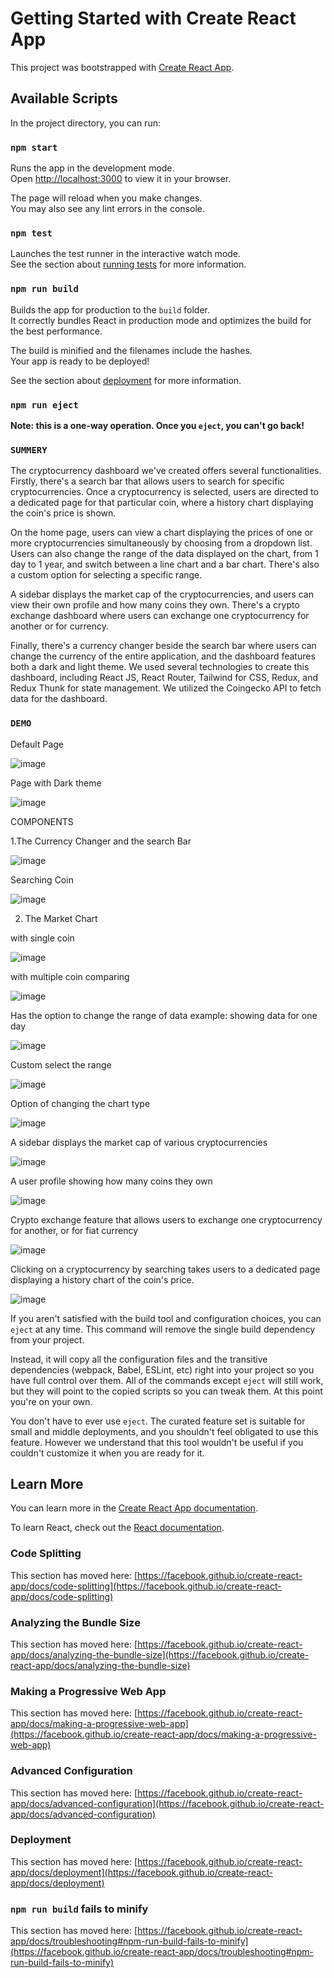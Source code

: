 # Getting Started with Create React App

This project was bootstrapped with [Create React App](https://github.com/facebook/create-react-app).

## Available Scripts

In the project directory, you can run:

### `npm start`

Runs the app in the development mode.\
Open [http://localhost:3000](http://localhost:3000) to view it in your browser.

The page will reload when you make changes.\
You may also see any lint errors in the console.

### `npm test`

Launches the test runner in the interactive watch mode.\
See the section about [running tests](https://facebook.github.io/create-react-app/docs/running-tests) for more information.

### `npm run build`

Builds the app for production to the `build` folder.\
It correctly bundles React in production mode and optimizes the build for the best performance.

The build is minified and the filenames include the hashes.\
Your app is ready to be deployed!

See the section about [deployment](https://facebook.github.io/create-react-app/docs/deployment) for more information.

### `npm run eject`

**Note: this is a one-way operation. Once you `eject`, you can't go back!**

### `SUMMERY`

The cryptocurrency dashboard we've created offers several functionalities. Firstly, there's a search bar that allows users to search for specific cryptocurrencies. Once a cryptocurrency is selected, users are directed to a dedicated page for that particular coin, where a history chart displaying the coin's price is shown. 

On the home page, users can view a chart displaying the prices of one or more cryptocurrencies simultaneously by choosing from a dropdown list. Users can also change the range of the data displayed on the chart, from 1 day to 1 year, and switch between a line chart and a bar chart. There's also a custom option for selecting a specific range.

A sidebar displays the market cap of the cryptocurrencies, and users can view their own profile and how many coins they own. There's a crypto exchange dashboard where users can exchange one cryptocurrency for another or for currency. 

Finally, there's a currency changer beside the search bar where users can change the currency of the entire application, and the dashboard features both a dark and light theme. We used several technologies to create this dashboard, including React JS, React Router, Tailwind for CSS, Redux, and Redux Thunk for state management. We utilized the Coingecko API to fetch data for the dashboard.

### `DEMO`

Default Page 

![image](https://user-images.githubusercontent.com/109571491/233762892-14c8e74a-b685-4b2d-a8d6-b8726306397f.png)

Page with Dark theme

![image](https://user-images.githubusercontent.com/109571491/233762943-441817d6-70ef-41a3-9714-0062e92efd1b.png)

COMPONENTS

1.The Currency Changer and the search Bar 

![image](https://user-images.githubusercontent.com/109571491/233763001-97ddeede-1683-4419-805d-87ad7093a993.png)

Searching Coin 

![image](https://user-images.githubusercontent.com/109571491/233763094-cac2eec8-40c5-4a06-b27f-b5def3aaf3ea.png)

2. The Market Chart 

  with single coin
  
  ![image](https://user-images.githubusercontent.com/109571491/233763151-c34e08ed-3768-47ff-a4b0-c3e237978446.png)
   
  with multiple coin comparing 
  
  ![image](https://user-images.githubusercontent.com/109571491/233763186-a2664690-fdd1-4edc-bbc5-08232a7c54d2.png)
  
  Has the option to change the range of data
  example: showing data for one day
  
  ![image](https://user-images.githubusercontent.com/109571491/233763292-0d64fe71-930b-4f6b-a21b-ff59ec8b9ef2.png)
  
  Custom select the range 
  
  ![image](https://user-images.githubusercontent.com/109571491/233763324-3af0d91c-849e-4935-970d-98132bf6ae46.png)
  
  Option of changing the chart type
  
  ![image](https://user-images.githubusercontent.com/109571491/233763450-cf6dc626-2c8b-44ba-a31a-a1c396604b26.png)
  
  A sidebar displays the market cap of various cryptocurrencies
  
  ![image](https://github.com/moitri-hazra/CryptoScope/assets/109571491/6dbb24e0-5adb-4472-8503-14e3d078161c)
  
  A user profile showing how many coins they own
  
  ![image](https://github.com/moitri-hazra/CryptoScope/assets/109571491/8cd87bd8-41d1-472d-8554-b21c06752422)
  
  Crypto exchange feature that allows users to exchange one cryptocurrency for another, or for fiat currency
  
  ![image](https://github.com/moitri-hazra/CryptoScope/assets/109571491/3dc0fff5-df62-4eb8-94b9-d6bf290dd5c2)
  
  Clicking on a cryptocurrency by searching takes users to a dedicated page displaying a history chart of the coin's price.
  
  ![image](https://github.com/moitri-hazra/CryptoScope/assets/109571491/a27a4ed8-ac6f-4505-b94c-624b670f0aed)




  



If you aren't satisfied with the build tool and configuration choices, you can `eject` at any time. This command will remove the single build dependency from your project.

Instead, it will copy all the configuration files and the transitive dependencies (webpack, Babel, ESLint, etc) right into your project so you have full control over them. All of the commands except `eject` will still work, but they will point to the copied scripts so you can tweak them. At this point you're on your own.

You don't have to ever use `eject`. The curated feature set is suitable for small and middle deployments, and you shouldn't feel obligated to use this feature. However we understand that this tool wouldn't be useful if you couldn't customize it when you are ready for it.

## Learn More

You can learn more in the [Create React App documentation](https://facebook.github.io/create-react-app/docs/getting-started).

To learn React, check out the [React documentation](https://reactjs.org/).

### Code Splitting

This section has moved here: [https://facebook.github.io/create-react-app/docs/code-splitting](https://facebook.github.io/create-react-app/docs/code-splitting)

### Analyzing the Bundle Size

This section has moved here: [https://facebook.github.io/create-react-app/docs/analyzing-the-bundle-size](https://facebook.github.io/create-react-app/docs/analyzing-the-bundle-size)

### Making a Progressive Web App

This section has moved here: [https://facebook.github.io/create-react-app/docs/making-a-progressive-web-app](https://facebook.github.io/create-react-app/docs/making-a-progressive-web-app)

### Advanced Configuration

This section has moved here: [https://facebook.github.io/create-react-app/docs/advanced-configuration](https://facebook.github.io/create-react-app/docs/advanced-configuration)

### Deployment

This section has moved here: [https://facebook.github.io/create-react-app/docs/deployment](https://facebook.github.io/create-react-app/docs/deployment)

### `npm run build` fails to minify
This section has moved here: [https://facebook.github.io/create-react-app/docs/troubleshooting#npm-run-build-fails-to-minify](https://facebook.github.io/create-react-app/docs/troubleshooting#npm-run-build-fails-to-minify)
